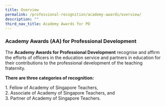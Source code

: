 ```yaml
---
title: Overview
permalink: /professional-recognition/academy-awards/overview/
description: ""
third_nav_title: Academy Awards for PD
---
```

### Academy Awards (AA) for Professional Development

The&nbsp;**Academy Awards for Professional Development**&nbsp;recognise and affirm the efforts of officers in the education service and partners in education for their contributions to the professional development of the teaching fraternity.

**There are three categories of recognition:**

1\.  Fellow of Academy of Singapore Teachers,<br>
2\.  Associate of Academy of Singapore Teachers, and<br>
3\.  Partner of Academy of Singapore Teachers.